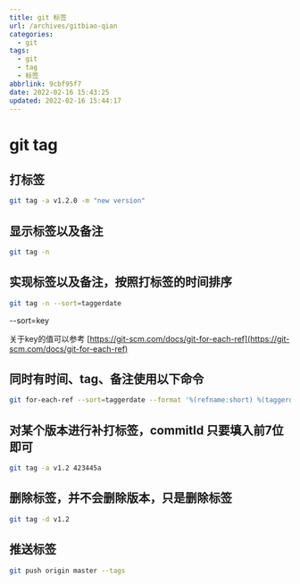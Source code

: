 ```yaml
---
title: git 标签
url: /archives/gitbiao-qian
categories:
  - git
tags:
  - git
  - tag
  - 标签
abbrlink: 9cbf95f7
date: 2022-02-16 15:43:25
updated: 2022-02-16 15:44:17
---
```


# git tag

## 打标签

```bash
git tag -a v1.2.0 -m "new version"
```

## 显示标签以及备注

```bash
git tag -n
```

## 实现标签以及备注，按照打标签的时间排序

```bash
git tag -n --sort=taggerdate
```

--sort=key

关于key的值可以参考 [https://git-scm.com/docs/git-for-each-ref](https://git-scm.com/docs/git-for-each-ref)

## 同时有时间、tag、备注使用以下命令

```bash
git for-each-ref --sort=taggerdate --format '%(refname:short) %(taggerdate:short) %(subject)'
```

## 对某个版本进行补打标签，commitId 只要填入前7位即可

```bash
git tag -a v1.2 423445a
```

## 删除标签，并不会删除版本，只是删除标签

```bash
git tag -d v1.2
```

## 推送标签

```bash
git push origin master --tags
```